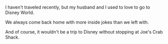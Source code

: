 I haven't traveled recently, but my husband and I
 used to love to go to Disney World.

 We always come back home with more inside jokes than we
 left with.

 And of course, it wouldn't be a trip to Disney without
 stopping at Joe's Crab Shack.
